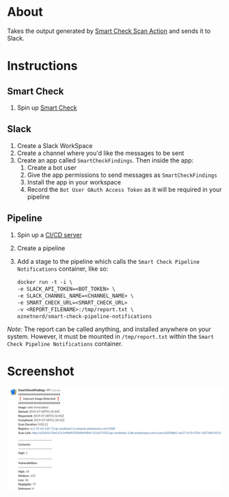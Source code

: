 # About

Takes the output generated by [Smart Check Scan Action](https://github.com/deep-security/smartcheck-scan-action) and sends it to Slack.

# Instructions
## Smart Check

1. Spin up [Smart Check](https://github.com/OzNetNerd/Deep-Security-Smart-Check-Demo) 

## Slack

1. Create a Slack WorkSpace
2. Create a channel where you'd like the messages to be sent
2. Create an app called `SmartCheckFindings`. Then inside the app:
	1. Create a bot user
	2. Give the app permissions to send messages as `SmartCheckFindings`
	3. Install the app in your workspace
	4. Record the `Bot User OAuth Access Token` as it will be required in your pipeline
	
## Pipeline

1. Spin up a [CI/CD server](https://github.com/OzNetNerd/Packer-Gitlab)
2. Create a pipeline
3. Add a stage to the pipeline which calls the `Smart Check Pipeline Notifications` container, like so:

	```
	docker run -t -i \
	-e SLACK_API_TOKEN=<BOT_TOKEN> \
	-e SLACK_CHANNEL_NAME=<CHANNEL_NAME> \
	-e SMART_CHECK_URL=<SMART_CHECK_URL> 
	-v <REPORT_FILENAME>:/tmp/report.txt \
	oznetnerd/smart-check-pipeline-notifications
	```
	
*Note:* The report can be called anything, and installed anywhere on your system. However, it must be mounted in `/tmp/report.txt` within the `Smart Check Pipeline Notifications` container.

# Screenshot

![demo](https://github.com/OzNetNerd/Deep-Security-Smart-Check-Pipeline-Notifications/blob/master/images/sc-notification.png?raw=true)